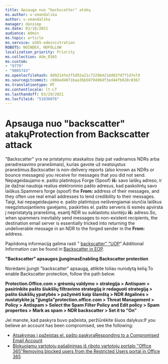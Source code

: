 ```yaml
---
title: Apsauga nuo "backscatter" atakų
ms.author: v-smandalika
author: v-smandalika
manager: dansimp
ms.date: 03/18/2021
audience: Admin
ms.topic: article
ms.service: o365-administration
ROBOTS: NOINDEX, NOFOLLOW
localization_priority: Priority
ms.collection: Adm_O365
ms.custom:
- "9779"
- "9005743"
ms.openlocfilehash: 8d9214fe2f5d55a21c72296421dd837d7f1d7e7d
ms.sourcegitcommit: c08bed4071baa3bb5879496df3ed44fb828c8367
ms.translationtype: MT
ms.contentlocale: lt-LT
ms.lasthandoff: 03/19/2021
ms.locfileid: "51036076"
---
```

# <a name="protection-from-backscatter-attack"></a><span data-ttu-id="2088c-102">Apsauga nuo "backscatter" atakų</span><span class="sxs-lookup"><span data-stu-id="2088c-102">Protection from Backscatter attack</span></span>

<span data-ttu-id="2088c-103">"Backscatter" yra ne pristatymo ataskaitos (taip pat vadinamos NDRs arba peradresavimo pranešimais), kurias gavote už neatsiųstus pranešimus.</span><span class="sxs-lookup"><span data-stu-id="2088c-103">Backscatter is non-delivery reports (also known as NDRs or bounce messages) you receive for messages that you did not send.</span></span> <span data-ttu-id="2088c-104">Nepageidaujamo e. pašto platintojus Forge (Spoof) **iš:** savo laiškų adreso, ir jie dažnai naudoja realius elektroninio pašto adresus, kad paskolintų savo laiškus.</span><span class="sxs-lookup"><span data-stu-id="2088c-104">Spammers forge (spoof) the **From:** address of their messages, and they often use real email addresses to lend credibility to their messages.</span></span> <span data-ttu-id="2088c-105">Taigi, kai nepageidaujamo e. pašto platintojus neišvengiamai siunčia laiškus neegzistuojantiems gavėjams, paskirties el. pašto serveris iš esmės apvirsta į nepristatytą pranešimą, esantį NDR su suklastotu siuntėju **iš:** adreso.</span><span class="sxs-lookup"><span data-stu-id="2088c-105">So, when spammers inevitably send messages to non-existent recipients, the destination email server is essentially tricked into returning the undeliverable message in an NDR to the forged sender in the **From:** address.</span></span>

<span data-ttu-id="2088c-106">Papildomą informaciją galima rasti " [backscatter" "UOP](https://docs.microsoft.com/microsoft-365/security/office-365-security/backscatter-messages-and-eop)".</span><span class="sxs-lookup"><span data-stu-id="2088c-106">Additional Information can be found in [Backscatter in EOP](https://docs.microsoft.com/microsoft-365/security/office-365-security/backscatter-messages-and-eop).</span></span>

<span data-ttu-id="2088c-107">**"Backscatter" apsaugos įjungimas**</span><span class="sxs-lookup"><span data-stu-id="2088c-107">**Enabling Backscatter protection**</span></span>

<span data-ttu-id="2088c-108">Norėdami įjungti "backscatter" apsaugą, atlikite toliau nurodytą kelią.</span><span class="sxs-lookup"><span data-stu-id="2088c-108">To enable Backscatter protection, follow the path below.</span></span>

<span data-ttu-id="2088c-109">**Protection.Office.com > grėsmių valdymo > strategija > Antispam > pasirinkite pašto šiukšlių filtravimo strategiją ir redaguoti strategiją > pašto šiukšlių ypatybės > pažymėti kaip šlamštą > NDR Atgalinės > nustatykite ją "įjungta"**</span><span class="sxs-lookup"><span data-stu-id="2088c-109">**protection.office.com > Threat Management > Policy > Antispam > Select the Spam Filter Policy and Edit policy > Spam properties > Mark as spam > NDR backscatter > Set it to “On”**</span></span>

<span data-ttu-id="2088c-110">Jei manote, kad paskyra buvo pažeista, peržiūrėkite šiuos dalykus:</span><span class="sxs-lookup"><span data-stu-id="2088c-110">If you believe an account has been compromised, see the following:</span></span>

- [<span data-ttu-id="2088c-111">Atsakymas į pažeistas el. pašto paskyrą</span><span class="sxs-lookup"><span data-stu-id="2088c-111">Responding to a Compromised Email Account</span></span>](https://docs.microsoft.com/microsoft-365/security/office-365-security/responding-to-a-compromised-email-account)
- [<span data-ttu-id="2088c-112">Blokuojamų vartotojų pašalinimas iš riboto vartotojų portalo "Office 365"</span><span class="sxs-lookup"><span data-stu-id="2088c-112">Removing blocked users from the Restricted Users portal in Office 365</span></span>](https://docs.microsoft.com/microsoft-365/security/office-365-security/removing-user-from-restricted-users-portal-after-spam)



